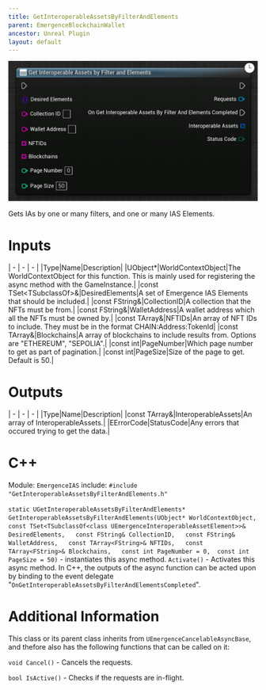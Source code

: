 ```yaml
---
title: GetInteroperableAssetsByFilterAndElements
parent: EmergenceBlockchainWallet
ancestor: Unreal Plugin
layout: default
---
```


![](GetInteroperableAssetsByFilterAndElements.PNG)

Gets IAs by one or many filters, and one or many IAS Elements.

# Inputs

| - | - | - |
|Type|Name|Description|
|UObject\*|WorldContextObject|The WorldContextObject for this function. This is mainly used for registering the async method with the GameInstance.|
|const TSet<TSubclassOf<class UEmergenceInteroperableAssetElement>>&|DesiredElements|A set of Emergence IAS Elements that should be included.|
|const FString&|CollectionID|A collection that the NFTs must be from.|
|const FString&|WalletAddress|A wallet address which all the NFTs must be owned by.|
|const TArray<FString>&|NFTIDs|An array of NFT IDs to include. They must be in the format CHAIN:Address:TokenId|
|const TArray<FString>&|Blockchains|A array of blockchains to include results from. Options are "ETHEREUM", "SEPOLIA".|
|const int|PageNumber|Which page number to get as part of pagination.|
|const int|PageSize|Size of the page to get. Default is 50.|

# Outputs

| - | - | - |
|Type|Name|Description|
|const TArray<FEmergenceInteroperableAsset>&|InteroperableAssets|An array of InteroperableAssets.|
|EErrorCode|StatusCode|Any errors that occured trying to get the data.|

# C++
Module: `EmergenceIAS`
include: `#include "GetInteroperableAssetsByFilterAndElements.h"`

`static UGetInteroperableAssetsByFilterAndElements* GetInteroperableAssetsByFilterAndElements(UObject* WorldContextObject,   const TSet<TSubclassOf<class UEmergenceInteroperableAssetElement>>& DesiredElements,   const FString& CollectionID,   const FString& WalletAddress,   const TArray<FString>& NFTIDs,   const TArray<FString>& Blockchains,   const int PageNumber = 0,  const int PageSize = 50)` - instantiates this async method.
`Activate()` - Activates this async method.
In C++, the outputs of the async function can be acted upon by binding to the event delegate "`OnGetInteroperableAssetsByFilterAndElementsCompleted`".

# Additional Information

This class or its parent class inherits from `UEmergenceCancelableAsyncBase`, and thefore also has the following functions that can be called on it:

`void Cancel()` - Cancels the requests.

`bool IsActive()` - Checks if the requests are in-flight.